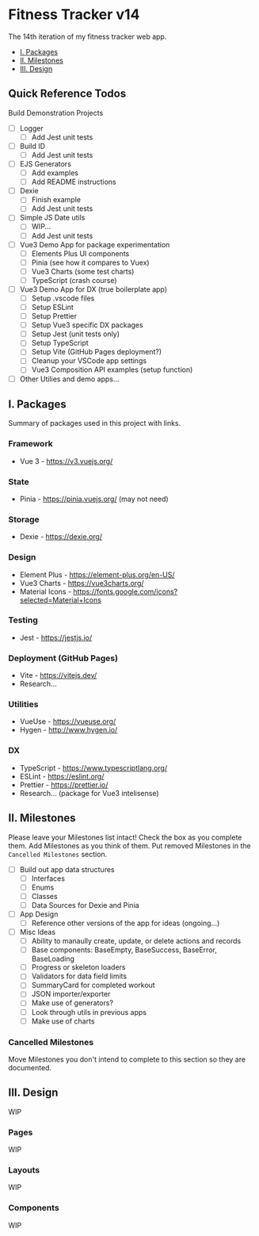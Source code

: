 # Fitness Tracker v14

The 14th iteration of my fitness tracker web app.

- [I. Packages](#i-packages)
- [II. Milestones](#ii-milestones)
- [III. Design](#iii-design)

## Quick Reference Todos

Build Demonstration Projects

- [ ] Logger
  - [ ] Add Jest unit tests

- [ ] Build ID
  - [ ] Add Jest unit tests

- [ ] EJS Generators
  - [ ] Add examples
  - [ ] Add README instructions

- [ ] Dexie
  - [ ] Finish example
  - [ ] Add Jest unit tests

- [ ] Simple JS Date utils
  - [ ] WIP...
  - [ ] Add Jest unit tests

- [ ] Vue3 Demo App for package experimentation
  - [ ] Elements Plus UI components
  - [ ] Pinia (see how it compares to Vuex)
  - [ ] Vue3 Charts (some test charts)
  - [ ] TypeScript (crash course)

- [ ] Vue3 Demo App for DX (true boilerplate app)
  - [ ] Setup .vscode files
  - [ ] Setup ESLint
  - [ ] Setup Prettier
  - [ ] Setup Vue3 specific DX packages
  - [ ] Setup Jest (unit tests only)
  - [ ] Setup TypeScript
  - [ ] Setup Vite (GitHub Pages deployment?)
  - [ ] Cleanup your VSCode app settings
  - [ ] Vue3 Composition API examples (setup function)

- [ ] Other Utilies and demo apps...

## I. Packages

Summary of packages used in this project with links.

### Framework

- Vue 3 - <https://v3.vuejs.org/>

### State

- Pinia - <https://pinia.vuejs.org/> (may not need)

### Storage

- Dexie - <https://dexie.org/>

### Design

- Element Plus - <https://element-plus.org/en-US/>
- Vue3 Charts - <https://vue3charts.org/>
- Material Icons - <https://fonts.google.com/icons?selected=Material+Icons>

### Testing

- Jest - <https://jestjs.io/>

### Deployment (GitHub Pages)

- Vite - <https://vitejs.dev/>
- Research...

### Utilities

- VueUse - <https://vueuse.org/>
- Hygen - <http://www.hygen.io/>

### DX

- TypeScript - <https://www.typescriptlang.org/>
- ESLint - <https://eslint.org/>
- Prettier - <https://prettier.io/>
- Research... (package for Vue3 intelisense)

## II. Milestones

Please leave your Milestones list intact! Check the box as you complete them. Add Milestones as you think of them. Put removed Milestones in the `Cancelled Milestones` section.

- [ ] Build out app data structures
  - [ ] Interfaces
  - [ ] Enums
  - [ ] Classes
  - [ ] Data Sources for Dexie and Pinia

- [ ] App Design
  - [ ] Reference other versions of the app for ideas (ongoing...)

- [ ] Misc Ideas
  - [ ] Ability to manaully create, update, or delete actions and records
  - [ ] Base components: BaseEmpty, BaseSuccess, BaseError, BaseLoading
  - [ ] Progress or skeleton loaders
  - [ ] Validators for data field limits
  - [ ] SummaryCard for completed workout
  - [ ] JSON importer/exporter
  - [ ] Make use of generators?
  - [ ] Look through utils in previous apps
  - [ ] Make use of charts

### Cancelled Milestones

Move Milestones you don't intend to complete to this section so they are documented.

## III. Design

WIP

### Pages

WIP

### Layouts

WIP

### Components

WIP

